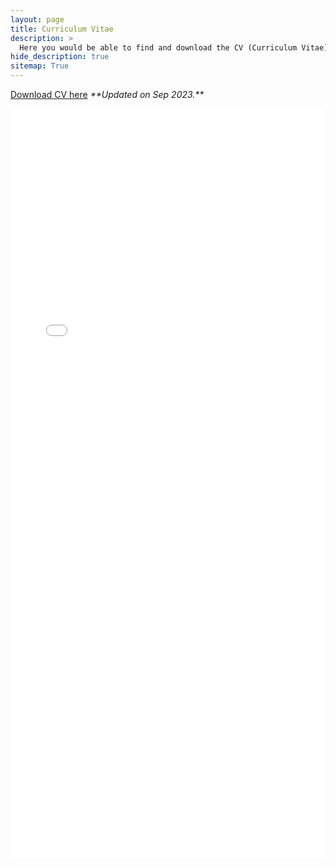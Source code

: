 ```yaml
---
layout: page
title: Curriculum Vitae
description: >
  Here you would be able to find and download the CV (Curriculum Vitae) of Pranav Kedia 
hide_description: true
sitemap: True
---
```


<p><font color="#68C3DA"><a href="http://praked.github.io/assets/docs/PranavKediaCV.pdf">Download CV here</a></font>
 <i>**Updated on Sep 2023.** </i>
</p>
<embed src="../assets/docs/PranavKediaCV.pdf" width="100%" height="1200">

